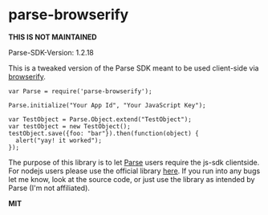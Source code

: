 parse-browserify
================

**THIS IS NOT MAINTAINED**

Parse-SDK-Version: 1.2.18

This is a tweaked version of the Parse SDK meant to be used client-side via [browserify](https://www.npmjs.org/package/browserify).

```
var Parse = require('parse-browserify');

Parse.initialize("Your App Id", "Your JavaScript Key");

var TestObject = Parse.Object.extend("TestObject");
var testObject = new TestObject();
testObject.save({foo: "bar"}).then(function(object) {
  alert("yay! it worked");
});

```
The purpose of this library is to let [Parse](https://www.parse.com) users require the js-sdk clientside. For nodejs users please use the official library [here](https://www.npmjs.org/package/parse). If you run into any bugs let me know, look at the source code, or just use the library as intended by Parse (I'm not affiliated).

**MIT**
